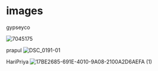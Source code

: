 # images
gypseyco

![7045175](https://github.com/pidugu1996/images/assets/141433319/60c80846-c30b-4506-a323-37d2a9a26408)

prapul
![DSC_0191-01](https://github.com/pidugu1996/images/assets/141433319/aa120a14-abe0-4c71-8e86-9d07f7a946e5)

HariPriya
![17BE2685-691E-4010-9A08-2100A2D6AEFA (1)](https://github.com/pidugu1996/images/assets/141433319/1ea67d7e-4bc2-4bbb-a413-4c63dea9cafb)
